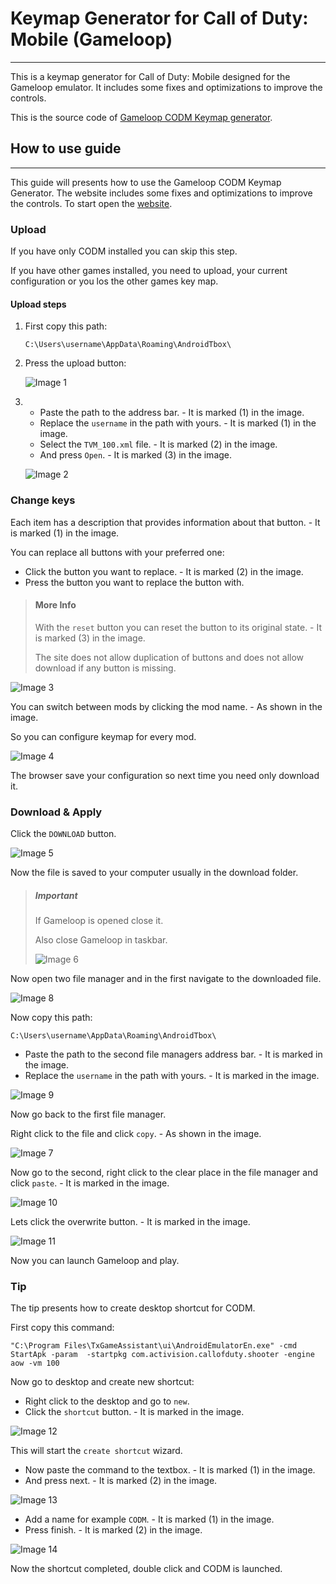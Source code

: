 # Keymap Generator for Call of Duty: Mobile (Gameloop)

---

This is a keymap generator for Call of Duty: Mobile designed for the Gameloop emulator. It includes some fixes and optimizations to improve the controls.

This is the source code  of [Gameloop CODM Keymap generator](https://napharcos.github.io/Gameloop-CODM-Keymap/).

## How to use guide

---

This guide will presents how to use the Gameloop CODM Keymap Generator.
The website includes some fixes and optimizations to improve the controls.
To start open the [website](https://napharcos.github.io/Gameloop-CODM-Keymap/).

### Upload

If you have only CODM installed you can skip this step.

If you have other games installed, you need to upload, your current configuration or you los the other games key map.

#### Upload steps
1. First copy this path:
    ``` Path 
   C:\Users\username\AppData\Roaming\AndroidTbox\
2. Press the upload button:

    ![Image 1](GuideAssets/Image%201.png)
3.
   - Paste the path to the address bar. - It is marked (1) in the image.
   - Replace the `username` in the path with yours. - It is marked (1) in the image.
   - Select the `TVM_100.xml` file. - It is marked (2) in the image.
   - And press `Open`. - It is marked (3) in the image.

   
   ![Image 2](GuideAssets/Image%202.jpg)

### Change keys

Each item has a description that provides information about that button. - It is marked (1) in the image.

You can replace all buttons with your preferred one:
   - Click the button you want to replace. - It is marked (2) in the image.
   - Press the button you want to replace the button with.

> #### More Info
>
> With the `reset` button you can reset the button to its original state. - It is marked (3) in the image.
>
> The site does not allow duplication of buttons and does not allow download if any button is missing.

![Image 3](GuideAssets/Image%203.jpg)

You can switch between mods by clicking the mod name. - As shown in the image.

So you can configure keymap for every mod.

![Image 4](GuideAssets/Image%204.jpg)

The browser save your configuration so next time you need only download it.

### Download & Apply

Click the `DOWNLOAD` button.

![Image 5](GuideAssets/Image%205.jpg)

Now the file is saved to your computer usually in the download folder.

> ##### Important
> 
> If Gameloop is opened close it.
> 
> Also close Gameloop in taskbar.
> 
> ![Image 6](GuideAssets/Image%206.jpg)

Now open two file manager and in the first navigate to the downloaded file.

![Image 8](GuideAssets/Image%208.jpg)

Now copy this path:
   ``` Path 
   C:\Users\username\AppData\Roaming\AndroidTbox\
   ```
- Paste the path to the second file managers address bar. - It is marked in the image.
- Replace the `username` in the path with yours. - It is marked in the image.

![Image 9](GuideAssets/Image%209.jpg)

Now go back to the first file manager.

Right click to the file and click `copy`. - As shown in the image.

![Image 7](GuideAssets/Image%207.jpg)

Now go to the second, right click to the clear place in the file manager and click `paste`. - It is marked in the image.

![Image 10](GuideAssets/Image%2010.jpg)

Lets click the overwrite button. - It is marked in the image.

![Image 11](GuideAssets/Image%2011.jpg)

Now you can launch Gameloop and play.

### Tip

The tip presents how to create desktop shortcut for CODM.

First copy this command:
   ``` Path 
   "C:\Program Files\TxGameAssistant\ui\AndroidEmulatorEn.exe" -cmd StartApk -param  -startpkg com.activision.callofduty.shooter -engine aow -vm 100
   ```
Now go to desktop and create new shortcut:
   - Right click to the desktop and go to `new`.
   - Click the `shortcut` button. - It is marked in the image.

![Image 12](GuideAssets/Image%2012.jpg)

This will start the `create shortcut` wizard.

- Now paste the command to the textbox. - It is marked (1) in the image.
- And press next. - It is marked (2) in the image.

![Image 13](GuideAssets/Image%2013.jpg)

- Add a name for example `CODM`. - It is marked (1) in the image.
- Press finish. - It is marked (2) in the image.

![Image 14](GuideAssets/Image%2014.jpg)

Now the shortcut completed, double click and CODM is launched.